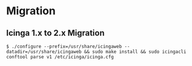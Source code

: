 # <a id="Migration"></a> Migration

## Icinga 1.x to 2.x Migration

    $ ./configure --prefix=/usr/share/icingaweb --datadir=/usr/share/icingaweb && sudo make install && sudo icingacli conftool parse v1 /etc/icinga/icinga.cfg

